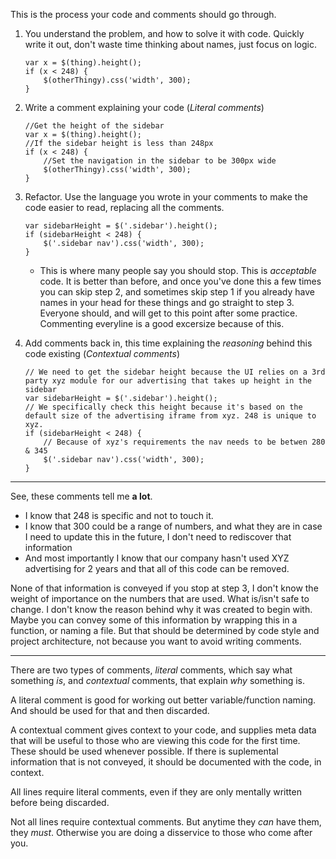 This is the process your code and comments should go through.

1. You understand the problem, and how to solve it with code. Quickly write it out, don't waste time thinking about names, just focus on logic.

    ```
    var x = $(thing).height();
    if (x < 248) {
        $(otherThingy).css('width', 300);
    }
    ```

1. Write a comment explaining your code (*Literal comments*)

    ```
    //Get the height of the sidebar
    var x = $(thing).height();
    //If the sidebar height is less than 248px
    if (x < 248) {
        //Set the navigation in the sidebar to be 300px wide
        $(otherThingy).css('width', 300);
    }
    ```

1. Refactor. Use the language you wrote in your comments to make the code easier to read, replacing all the comments.

    ```
    var sidebarHeight = $('.sidebar').height();
    if (sidebarHeight < 248) {
        $('.sidebar nav').css('width', 300);
    }
    ```

    * This is where many people say you should stop. This is *acceptable* code. It is better than before, and once you've done this a few times you can skip step 2, and sometimes skip step 1 if you already have names in your head for these things and go straight to step 3. Everyone should, and will get to this point after some practice. Commenting everyline is a good excersize because of this.

1. Add comments back in, this time explaining the *reasoning* behind this code existing (*Contextual comments*)

    ```
    // We need to get the sidebar height because the UI relies on a 3rd party xyz module for our advertising that takes up height in the sidebar
    var sidebarHeight = $('.sidebar').height();
    // We specifically check this height because it's based on the default size of the advertising iframe from xyz. 248 is unique to xyz.
    if (sidebarHeight < 248) {
        // Because of xyz's requirements the nav needs to be betwen 280 & 345
        $('.sidebar nav').css('width', 300);
    }
    ```

* * *

See, these comments tell me **a lot**.

* I know that 248 is specific and not to touch it.
* I know that 300 could be a range of numbers, and what they are in case I need to update this in the future, I don't need to rediscover that information
* And most importantly I know that our company hasn't used XYZ advertising for 2 years and that all of this code can be removed.

None of that information is conveyed if you stop at step 3, I don't know the weight of importance on the numbers that are used. What is/isn't safe to change. I don't know the reason behind why it was created to begin with. Maybe you can convey some of this information by wrapping this in a function, or naming a file. But that should be determined by code style and project architecture, not because you want to avoid writing comments.

* * *

There are two types of comments, *literal* comments, which say what something *is*, and *contextual* comments, that explain *why* something is.

A literal comment is good for working out better variable/function naming. And should be used for that and then discarded.

A contextual comment gives context to your code, and supplies meta data that will be useful to those who are viewing this code for the first time. These should be used whenever possible. If there is suplemental information that is not conveyed, it should be documented with the code, in context.

All lines require literal comments, even if they are only mentally written before being discarded.

Not all lines require contextual comments. But anytime they *can* have them, they *must*. Otherwise you are doing a disservice to those who come after you.
